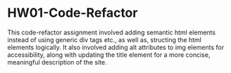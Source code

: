 # HW01-Code-Refactor

This code-refactor assignment involved adding semantic html elements instead of using generic div tags etc., as well as, structing the html elements logically. It also involved adding alt attributes to img elements for accessibility, along with updating the title element for a more concise, meaningful description of the site. 
